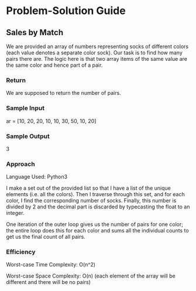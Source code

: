 # Problem-Solution Guide

## Sales by Match
We are provided an array of numbers representing socks of different colors (each value denotes a separate color sock). Our task is to find how many pairs there are. The logic here is that two array items of the same value are the same color and hence part of a pair.

### Return
We are supposed to return the number of pairs.

### Sample Input
ar = [10, 20, 20, 10, 10, 30, 50, 10, 20]

### Sample Output
3

### Approach
Language Used: Python3

I make a set out of the provided list so that I have a list of the unique elements (i.e. all the colors). Then I traverse through this set, and for each color, I find the corresponding number of socks. Finally, this number is divided by 2 and the decimal part is discarded by typecasting the float to an integer.

One iteration of the outer loop gives us the number of pairs for one color; the entire loop does this for each color and sums all the individual counts to get us the final count of all pairs.

### Efficiency
Worst-case Time Complexity: O(n^2)

Worst-case Space Complexity: O(n) (each element of the array will be different and there will be no pairs)
